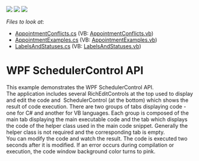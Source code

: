 <!-- default badges list -->
![](https://img.shields.io/endpoint?url=https://codecentral.devexpress.com/api/v1/VersionRange/128657527/22.2.2%2B)
[![](https://img.shields.io/badge/Open_in_DevExpress_Support_Center-FF7200?style=flat-square&logo=DevExpress&logoColor=white)](https://supportcenter.devexpress.com/ticket/details/T442105)
[![](https://img.shields.io/badge/📖_How_to_use_DevExpress_Examples-e9f6fc?style=flat-square)](https://docs.devexpress.com/GeneralInformation/403183)
<!-- default badges end -->
<!-- default file list -->
*Files to look at*:

* [AppointmentConflicts.cs](./CS/SchedulerControl_WPF_API/CodeExamples/AppointmentConflicts.cs) (VB: [AppointmentConflicts.vb](./VB/SchedulerControl_WPF_API/CodeExamples/AppointmentConflicts.vb))
* [AppointmentExamples.cs](./CS/SchedulerControl_WPF_API/CodeExamples/AppointmentExamples.cs) (VB: [AppointmentExamples.vb](./VB/SchedulerControl_WPF_API/CodeExamples/AppointmentExamples.vb))
* [LabelsAndStatuses.cs](./CS/SchedulerControl_WPF_API/CodeExamples/LabelsAndStatuses.cs) (VB: [LabelsAndStatuses.vb](./VB/SchedulerControl_WPF_API/CodeExamples/LabelsAndStatuses.vb))
<!-- default file list end -->
# WPF SchedulerControl API


This example demonstrates the WPF SchedulerControl API.<br>The application includes several RichEditControls at the top used to display and edit the code and  SchedulerControl (at the bottom) which shows the result of code execution. There are two groups of tabs displaying code - one for C# and another for VB languages. Each group is composed of the main tab displaying the main executable code and the tab which displays the code of the helper class used in the main code snippet. Generally the helper class is not required and the corresponding tab is empty.<br>You can modify the code and watch the result. The code is executed two seconds after it is modified. If an error occurs during compilation or execution, the code window background color turns to pink.

<br/>


